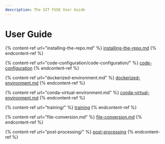 ```yaml
---
description: The SIT FUSE User Guide
---
```


# User Guide

{% content-ref url="installing-the-repo.md" %}
[installing-the-repo.md](installing-the-repo.md)
{% endcontent-ref %}

{% content-ref url="code-configuration/code-configuration/" %}
[code-configuration](code-configuration/code-configuration/)
{% endcontent-ref %}

{% content-ref url="dockerized-environment.md" %}
[dockerized-environment.md](dockerized-environment.md)
{% endcontent-ref %}

{% content-ref url="conda-virtual-environment.md" %}
[conda-virtual-environment.md](conda-virtual-environment.md)
{% endcontent-ref %}

{% content-ref url="training/" %}
[training](training/)
{% endcontent-ref %}

{% content-ref url="file-conversion.md" %}
[file-conversion.md](file-conversion.md)
{% endcontent-ref %}

{% content-ref url="post-processing/" %}
[post-processing](post-processing/)
{% endcontent-ref %}
